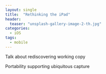 ```yaml
---
layout: single
title:  "Rethinking the iPad"
header:
  teaser: "unsplash-gallery-image-2-th.jpg"
categories: 
  - iOS
tags:
  - mobile
---
```


Talk about rediscovering working copy

Portability supporting ubiquitous capture



